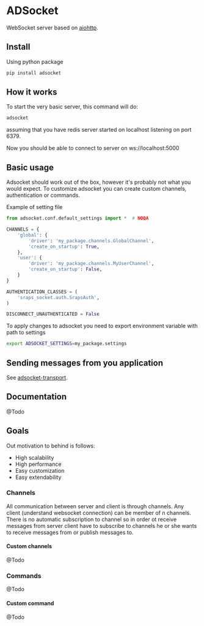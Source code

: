 # ADSocket

WebSocket server based on [aiohttp](https://github.com/aio-libs/aiohttp).


## Install

Using python package

``` bash
pip install adsocket
```

## How it works

To start the very basic server, this command will do:
 ``` bash
adsocket
```
assuming that you have redis server started on localhost listening on port 6379.

Now you should be able to connect to server on ws://localhost:5000

## Basic usage

Adsocket should work out of the box, however it's probably not what you would expect. 
To customize adsocket you can create custom channels, authentication or commands.

Example of setting file

```python
from adsocket.conf.default_settings import *  # NOQA

CHANNELS = {
    'global': {
        'driver': 'my_package.channels.GlobalChannel',
        'create_on_startup': True,
    },
    'user': {
        'driver': 'my_package.channels.MyUserChannel',
        'create_on_startup': False,
    }
}

AUTHENTICATION_CLASSES = (
    'sraps_socket.auth.SrapsAuth',
)

DISCONNECT_UNAUTHENTICATED = False

```
To apply changes to adsocket you need to export environment variable with 
path to settings

 ``` bash
export ADSOCKET_SETTINGS=my_package.settings
```

## Sending messages from you application

See [adsocket-transport](https://github.com/AwesomeDevelopersUG/adsocket-transport).

## Documentation

@Todo

## Goals
Out motivation to behind is follows:
 * High scalability
 * High performance
 * Easy customization
 * Easy extendability

### Channels

All communication between server and client is through channels. 
Any client (understand websocket connection) can be member of n channels. 
There is no automatic subscription to channel so in order ot receive messages 
from server client have to subscribe to channels he or she wants to receive 
messages from or publish messages to.

#### Custom channels

@Todo

 
### Commands

@Todo

#### Custom command

@Todo

